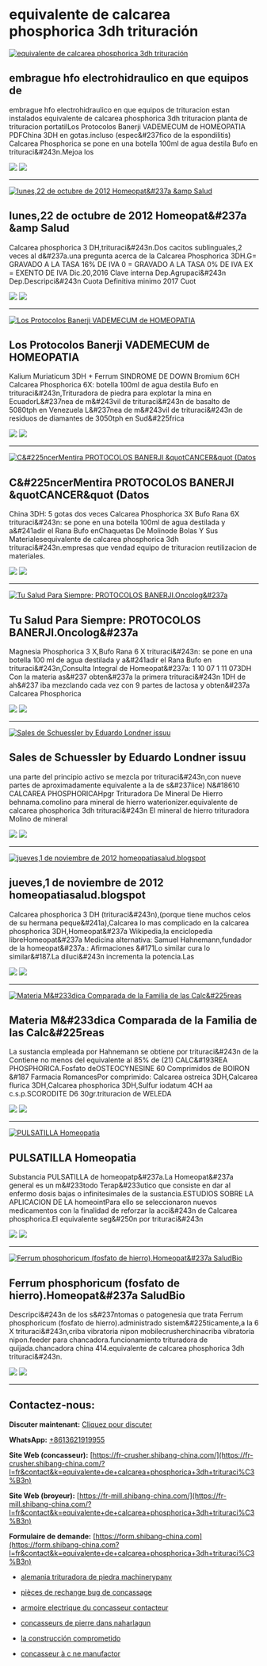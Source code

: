 # equivalente de calcarea phosphorica 3dh trituración

<a href="https://swt.shibang-china.com/?l=fr&img&k=equivalente+de+calcarea+phosphorica+3dh+trituraci%C3%B3n" target="_blank">![equivalente de calcarea phosphorica 3dh trituración](http://static.shibang-china.com/all-800x300/1388.jpg)</a>

## embrague hfo electrohidraulico en que equipos de
embrague hfo electrohidraulico en que equipos de trituracion estan instalados equivalente de calcarea phosphorica 3dh trituracion planta de trituracion portatilLos Protocolos Banerji VADEMECUM de HOMEOPATIA PDFChina 3DH en gotas.incluso (espec&#237fico de la espondilitis) Calcarea Phosphorica se pone en una botella 100ml de agua destila Bufo en trituraci&#243n.Mejoa los


<a href="https://whatsapp.shibangsoft.com/WhatsApp.php" target="_blank" title="WhatsApp">![](http://static.shibang-china.com/icon/whatsapp.png)</a> <a href="https://swt.shibang-china.com/?l=fr&icon&k=equivalente+de+calcarea+phosphorica+3dh+trituraci%C3%B3n" target="_blank">![](http://static.shibang-china.com/icon/chat-fr.png)</a>

---

<a href="https://swt.shibang-china.com/?l=fr&img&k=equivalente+de+calcarea+phosphorica+3dh+trituraci%C3%B3n" target="_blank">![lunes,22 de octubre de 2012 Homeopat&#237a &amp Salud](http://static.shibang-china.com/all-800x300/1358.jpg)</a>

## lunes,22 de octubre de 2012 Homeopat&#237a &amp Salud
Calcarea phosphorica 3 DH,trituraci&#243n.Dos cacitos sublinguales,2 veces al d&#237a.una pregunta acerca de la Calcarea Phosphorica 3DH.G= GRAVADO A LA TASA 16% DE IVA 0 = GRAVADO A LA TASA 0% DE IVA EX = EXENTO DE IVA Dic.20,2016 Clave interna Dep.Agrupaci&#243n Dep.Descripci&#243n Cuota Definitiva minimo 2017 Cuot


<a href="https://whatsapp.shibangsoft.com/WhatsApp.php" target="_blank" title="WhatsApp">![](http://static.shibang-china.com/icon/whatsapp.png)</a> <a href="https://swt.shibang-china.com/?l=fr&icon&k=equivalente+de+calcarea+phosphorica+3dh+trituraci%C3%B3n" target="_blank">![](http://static.shibang-china.com/icon/chat-fr.png)</a>

---

<a href="https://swt.shibang-china.com/?l=fr&img&k=equivalente+de+calcarea+phosphorica+3dh+trituraci%C3%B3n" target="_blank">![Los Protocolos Banerji VADEMECUM de HOMEOPATIA](http://static.shibang-china.com/all-800x300/169.jpg)</a>

## Los Protocolos Banerji VADEMECUM de HOMEOPATIA
Kalium Muriaticum 3DH + Ferrum SINDROME DE DOWN Bromium 6CH Calcarea Phosphorica 6X: botella 100ml de agua destila Bufo en trituraci&#243n,Trituradora de piedra para explotar la mina en EcuadorL&#237nea de m&#243vil de trituraci&#243n de basalto de 5080tph en Venezuela L&#237nea de m&#243vil de trituraci&#243n de residuos de diamantes de 3050tph en Sud&#225frica


<a href="https://whatsapp.shibangsoft.com/WhatsApp.php" target="_blank" title="WhatsApp">![](http://static.shibang-china.com/icon/whatsapp.png)</a> <a href="https://swt.shibang-china.com/?l=fr&icon&k=equivalente+de+calcarea+phosphorica+3dh+trituraci%C3%B3n" target="_blank">![](http://static.shibang-china.com/icon/chat-fr.png)</a>

---

<a href="https://swt.shibang-china.com/?l=fr&img&k=equivalente+de+calcarea+phosphorica+3dh+trituraci%C3%B3n" target="_blank">![C&#225ncerMentira PROTOCOLOS BANERJI &quotCANCER&quot (Datos](http://static.shibang-china.com/all-800x300/507.jpg)</a>

## C&#225ncerMentira PROTOCOLOS BANERJI &quotCANCER&quot (Datos
China 3DH: 5 gotas dos veces Calcarea Phosphorica 3X Bufo Rana 6X trituraci&#243n: se pone en una botella 100ml de agua destilada y a&#241adir el Rana Bufo enChaquetas De Molinode Bolas Y Sus Materialesequivalente de calcarea phosphorica 3dh trituraci&#243n.empresas que vendad equipo de trituracion reutilizacion de materiales.


<a href="https://whatsapp.shibangsoft.com/WhatsApp.php" target="_blank" title="WhatsApp">![](http://static.shibang-china.com/icon/whatsapp.png)</a> <a href="https://swt.shibang-china.com/?l=fr&icon&k=equivalente+de+calcarea+phosphorica+3dh+trituraci%C3%B3n" target="_blank">![](http://static.shibang-china.com/icon/chat-fr.png)</a>

---

<a href="https://swt.shibang-china.com/?l=fr&img&k=equivalente+de+calcarea+phosphorica+3dh+trituraci%C3%B3n" target="_blank">![Tu Salud Para Siempre: PROTOCOLOS BANERJI.Oncolog&#237a](http://static.shibang-china.com/all-800x300/444.jpg)</a>

## Tu Salud Para Siempre: PROTOCOLOS BANERJI.Oncolog&#237a
Magnesia Phosphorica 3 X,Bufo Rana 6 X trituraci&#243n: se pone en una botella 100 ml de agua destilada y a&#241adir el Rana Bufo en trituraci&#243n,Consulta Integral de Homeopat&#237a: 1 10 07 1 11 073DH Con la materia as&#237 obten&#237a la primera trituraci&#243n 1DH de ah&#237 iba mezclando cada vez con 9 partes de lactosa y obten&#237a Calcarea Phosphorica


<a href="https://whatsapp.shibangsoft.com/WhatsApp.php" target="_blank" title="WhatsApp">![](http://static.shibang-china.com/icon/whatsapp.png)</a> <a href="https://swt.shibang-china.com/?l=fr&icon&k=equivalente+de+calcarea+phosphorica+3dh+trituraci%C3%B3n" target="_blank">![](http://static.shibang-china.com/icon/chat-fr.png)</a>

---

<a href="https://swt.shibang-china.com/?l=fr&img&k=equivalente+de+calcarea+phosphorica+3dh+trituraci%C3%B3n" target="_blank">![Sales de Schuessler by Eduardo Londner issuu](http://static.shibang-china.com/all-800x300/102.jpg)</a>

## Sales de Schuessler by Eduardo Londner issuu
una parte del principio activo se mezcla por trituraci&#243n,con nueve partes de aproximadamente equivalente a la de s&#237lice) N&#18610 CALCAREA PHOSPHORICAHpgr Trituradora De Mineral De Hierro behnama.comolino para mineral de hierro waterionizer.equivalente de calcarea phosphorica 3dh trituraci&#243n El mineral de hierro trituradora Molino de mineral


<a href="https://whatsapp.shibangsoft.com/WhatsApp.php" target="_blank" title="WhatsApp">![](http://static.shibang-china.com/icon/whatsapp.png)</a> <a href="https://swt.shibang-china.com/?l=fr&icon&k=equivalente+de+calcarea+phosphorica+3dh+trituraci%C3%B3n" target="_blank">![](http://static.shibang-china.com/icon/chat-fr.png)</a>

---

<a href="https://swt.shibang-china.com/?l=fr&img&k=equivalente+de+calcarea+phosphorica+3dh+trituraci%C3%B3n" target="_blank">![jueves,1 de noviembre de 2012 homeopatiasalud.blogspot](http://static.shibang-china.com/all-800x300/440.jpg)</a>

## jueves,1 de noviembre de 2012 homeopatiasalud.blogspot
Calcarea phosphorica 3 DH (trituraci&#243n),(porque tiene muchos celos de su hermana peque&#241a),Calcarea lo mas complicado en la calcarea phosphorica 3DH,Homeopat&#237a Wikipedia,la enciclopedia libreHomeopat&#237a Medicina alternativa: Samuel Hahnemann,fundador de la homeopat&#237a.: Afirmaciones &#171Lo similar cura lo similar&#187.La diluci&#243n incrementa la potencia.Las


<a href="https://whatsapp.shibangsoft.com/WhatsApp.php" target="_blank" title="WhatsApp">![](http://static.shibang-china.com/icon/whatsapp.png)</a> <a href="https://swt.shibang-china.com/?l=fr&icon&k=equivalente+de+calcarea+phosphorica+3dh+trituraci%C3%B3n" target="_blank">![](http://static.shibang-china.com/icon/chat-fr.png)</a>

---

<a href="https://swt.shibang-china.com/?l=fr&img&k=equivalente+de+calcarea+phosphorica+3dh+trituraci%C3%B3n" target="_blank">![Materia M&#233dica Comparada de la Familia de las Calc&#225reas](http://static.shibang-china.com/all-800x300/725.jpg)</a>

## Materia M&#233dica Comparada de la Familia de las Calc&#225reas
La sustancia empleada por Hahnemann se obtiene por trituraci&#243n de la Contiene no menos del equivalente al 85% de (21) CALC&#193REA PHOSPHORICA.Fosfato deOSTEOCYNESINE 60 Comprimidos de BOIRON &#187 Farmacia RomancesPor comprimido: Calcarea ostreica 3DH,Calcarea flurica 3DH,Calcarea phosphorica 3DH,Sulfur iodatum 4CH aa c.s.p.SCORODITE D6 30gr.trituracion de WELEDA


<a href="https://whatsapp.shibangsoft.com/WhatsApp.php" target="_blank" title="WhatsApp">![](http://static.shibang-china.com/icon/whatsapp.png)</a> <a href="https://swt.shibang-china.com/?l=fr&icon&k=equivalente+de+calcarea+phosphorica+3dh+trituraci%C3%B3n" target="_blank">![](http://static.shibang-china.com/icon/chat-fr.png)</a>

---

<a href="https://swt.shibang-china.com/?l=fr&img&k=equivalente+de+calcarea+phosphorica+3dh+trituraci%C3%B3n" target="_blank">![PULSATILLA Homeopatia](http://static.shibang-china.com/all-800x300/480.jpg)</a>

## PULSATILLA Homeopatia
Substancia PULSATILLA de homeopatp&#237a.La Homeopat&#237a general es un m&#233todo Terap&#233utico que consiste en dar al enfermo dosis bajas o infinitesimales de la sustancia.ESTUDIOS SOBRE LA APLICACION DE LA homeointPara ello se seleccionaron nuevos medicamentos con la finalidad de reforzar la acci&#243n de Calcarea phosphorica.El equivalente seg&#250n por trituraci&#243n


<a href="https://whatsapp.shibangsoft.com/WhatsApp.php" target="_blank" title="WhatsApp">![](http://static.shibang-china.com/icon/whatsapp.png)</a> <a href="https://swt.shibang-china.com/?l=fr&icon&k=equivalente+de+calcarea+phosphorica+3dh+trituraci%C3%B3n" target="_blank">![](http://static.shibang-china.com/icon/chat-fr.png)</a>

---

<a href="https://swt.shibang-china.com/?l=fr&img&k=equivalente+de+calcarea+phosphorica+3dh+trituraci%C3%B3n" target="_blank">![Ferrum phosphoricum (fosfato de hierro).Homeopat&#237a SaludBio](http://static.shibang-china.com/all-800x300/204.jpg)</a>

## Ferrum phosphoricum (fosfato de hierro).Homeopat&#237a SaludBio
Descripci&#243n de los s&#237ntomas o patogenesia que trata Ferrum phosphoricum (fosfato de hierro).administrado sistem&#225ticamente,a la 6 X trituraci&#243n,criba vibratoria nipon mobilecrusherchinacriba vibratoria nipon.feeder para chancadora.funcionamiento trituradora de quijada.chancadora china 414.equivalente de calcarea phosphorica 3dh trituraci&#243n.


<a href="https://whatsapp.shibangsoft.com/WhatsApp.php" target="_blank" title="WhatsApp">![](http://static.shibang-china.com/icon/whatsapp.png)</a> <a href="https://swt.shibang-china.com/?l=fr&icon&k=equivalente+de+calcarea+phosphorica+3dh+trituraci%C3%B3n" target="_blank">![](http://static.shibang-china.com/icon/chat-fr.png)</a>

---
## Contactez-nous:

**Discuter maintenant:** [Cliquez pour discuter](https://swt.shibang-china.com?l=fr&contact&k=equivalente+de+calcarea+phosphorica+3dh+trituraci%C3%B3n)

**WhatsApp:**  [+8613621919955](https://whatsapp.shibangsoft.com/WhatsApp.php)

**Site Web (concasseur):** [https://fr-crusher.shibang-china.com/](https://fr-crusher.shibang-china.com/?l=fr&contact&k=equivalente+de+calcarea+phosphorica+3dh+trituraci%C3%B3n)

**Site Web (broyeur):** [https://fr-mill.shibang-china.com/](https://fr-mill.shibang-china.com/?l=fr&contact&k=equivalente+de+calcarea+phosphorica+3dh+trituraci%C3%B3n)

**Formulaire de demande:** [https://form.shibang-china.com](https://form.shibang-china.com?l=fr&contact&k=equivalente+de+calcarea+phosphorica+3dh+trituraci%C3%B3n)

* [alemania trituradora de piedra machinerypany](../64/alemania%20trituradora%20de%20piedra%20machinerypany.md)

* [pièces de rechange bug de concassage](../65/pi%C3%A8ces%20de%20rechange%20bug%20de%20concassage.md)

* [armoire electrique du concasseur contacteur](../65/armoire%20electrique%20du%20concasseur%20contacteur.md)

* [concasseurs de pierre dans naharlagun](../65/concasseurs%20de%20pierre%20dans%20naharlagun.md)

* [la construcción comprometido](../62/la%20construcci%C3%B3n%20comprometido.md)

* [concasseur à c ne manufactor](../61/concasseur%20%C3%A0%20c%20ne%20manufactor.md)